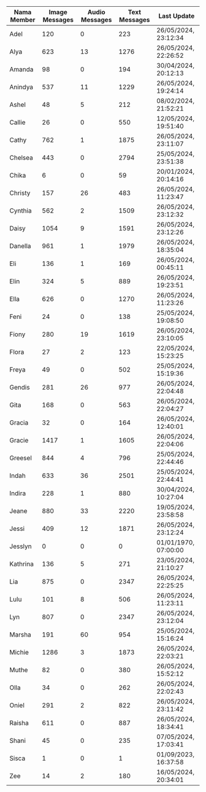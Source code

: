 | Nama Member | Image Messages | Audio Messages | Text Messages | Last Update |
| ------ | -------------- | -------------- | ------------- | ------------ |
| Adel | 120 | 0 | 223 | 26/05/2024, 23:12:34 |
| Alya | 623 | 13 | 1276 | 26/05/2024, 22:26:52 |
| Amanda | 98 | 0 | 194 | 30/04/2024, 20:12:13 |
| Anindya | 537 | 11 | 1229 | 26/05/2024, 19:24:14 |
| Ashel | 48 | 5 | 212 | 08/02/2024, 21:52:21 |
| Callie | 26 | 0 | 550 | 12/05/2024, 19:51:40 |
| Cathy | 762 | 1 | 1875 | 26/05/2024, 23:11:07 |
| Chelsea | 443 | 0 | 2794 | 25/05/2024, 23:51:38 |
| Chika | 6 | 0 | 59 | 20/01/2024, 20:14:16 |
| Christy | 157 | 26 | 483 | 26/05/2024, 11:23:47 |
| Cynthia | 562 | 2 | 1509 | 26/05/2024, 23:12:32 |
| Daisy | 1054 | 9 | 1591 | 26/05/2024, 23:12:26 |
| Danella | 961 | 1 | 1979 | 26/05/2024, 18:35:04 |
| Eli | 136 | 1 | 169 | 26/05/2024, 00:45:11 |
| Elin | 324 | 5 | 889 | 26/05/2024, 19:23:51 |
| Ella | 626 | 0 | 1270 | 26/05/2024, 11:23:26 |
| Feni | 24 | 0 | 138 | 25/05/2024, 19:08:50 |
| Fiony | 280 | 19 | 1619 | 26/05/2024, 23:10:05 |
| Flora | 27 | 2 | 123 | 22/05/2024, 15:23:25 |
| Freya | 49 | 0 | 502 | 25/05/2024, 15:19:36 |
| Gendis | 281 | 26 | 977 | 26/05/2024, 22:04:48 |
| Gita | 168 | 0 | 563 | 26/05/2024, 22:04:27 |
| Gracia | 32 | 0 | 164 | 26/05/2024, 12:40:01 |
| Gracie | 1417 | 1 | 1605 | 26/05/2024, 22:04:06 |
| Greesel | 844 | 4 | 796 | 25/05/2024, 22:44:46 |
| Indah | 633 | 36 | 2501 | 25/05/2024, 22:44:41 |
| Indira | 228 | 1 | 880 | 30/04/2024, 10:27:04 |
| Jeane | 880 | 33 | 2220 | 19/05/2024, 23:58:58 |
| Jessi | 409 | 12 | 1871 | 26/05/2024, 23:12:24 |
| Jesslyn | 0 | 0 | 0 | 01/01/1970, 07:00:00 |
| Kathrina | 136 | 5 | 271 | 23/05/2024, 21:10:27 |
| Lia | 875 | 0 | 2347 | 26/05/2024, 22:25:25 |
| Lulu | 101 | 8 | 506 | 26/05/2024, 11:23:11 |
| Lyn | 807 | 0 | 2347 | 26/05/2024, 23:12:04 |
| Marsha | 191 | 60 | 954 | 25/05/2024, 15:16:24 |
| Michie | 1286 | 3 | 1873 | 26/05/2024, 22:03:21 |
| Muthe | 82 | 0 | 380 | 26/05/2024, 15:52:12 |
| Olla | 34 | 0 | 262 | 26/05/2024, 22:02:43 |
| Oniel | 291 | 2 | 822 | 26/05/2024, 23:11:42 |
| Raisha | 611 | 0 | 887 | 26/05/2024, 18:34:41 |
| Shani | 45 | 0 | 235 | 07/05/2024, 17:03:41 |
| Sisca | 1 | 0 | 1 | 01/09/2023, 16:37:58 |
| Zee | 14 | 2 | 180 | 16/05/2024, 20:34:01 |
